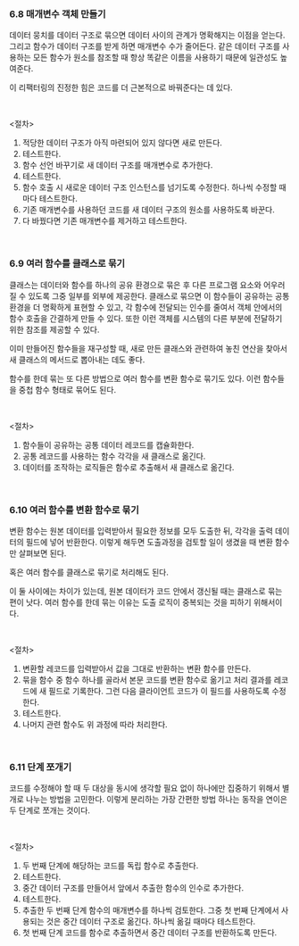 ### 6.8 매개변수 객체 만들기
데이터 뭉치를 데이터 구조로 묶으면 데이터 사이의 관계가 명확해지는 이점을 얻는다. 그리고 함수가 데이터 구조를 받게 하면 매개변수 수가 줄어든다.
같은 데이터 구조를 사용하는 모든 함수가 원소를 참조할 때 항상 똑같은 이름을 사용하기 때문에 일관성도 높여준다.

이 리팩터링의 진정한 힘은 코드를 더 근본적으로 바꿔준다는 데 있다.

<br>

<절차>
1. 적당한 데이터 구조가 아직 마련되어 있지 않다면 새로 만든다.
2. 테스트한다.
3. 함수 선언 바꾸기로 새 데이터 구조를 매개변수로 추가한다.
4. 테스트한다.
5. 함수 호출 시 새로운 데이터 구조 인스턴스를 넘기도록 수정한다. 하나씩 수정할 때마다 테스트한다.
6. 기존 매개변수를 사용하던 코드를 새 데이터 구조의 원소를 사용하도록 바꾼다.
7. 다 바꿨다면 기존 매개변수를 제거하고 테스트한다.

<br>

### 6.9 여러 함수를 클래스로 묶기
클래스는 데이터와 함수를 하나의 공유 환경으로 묶은 후 다른 프로그램 요소와 어우러질 수 있도록 그중 일부를 외부에 제공한다.
클래스로 묶으면 이 함수들이 공유하는 공통 환경을 더 명확하게 표현할 수 있고, 각 함수에 전달되는 인수를 줄여서 객체 안에서의 함수 호출을 간결하게 만들 수 있다.
또한 이런 객체를 시스템의 다른 부분에 전달하기 위한 참조를 제공할 수 있다.

이미 만들어진 함수들을 재구성할 때, 새로 만든 클래스와 관련하여 놓친 연산을 찾아서 새 클래스의 메서드로 뽑아내는 데도 좋다.

함수를 한데 묶는 또 다른 방법으로 여러 함수를 변환 함수로 묶기도 있다.
이런 함수들을 중첩 함수 형태로 묶어도 된다. 

<br>

<절차>
1. 함수들이 공유하는 공통 데이터 레코드를 캡슐화한다.
2. 공통 레코드를 사용하는 함수 각각을 새 클래스로 옮긴다.
3. 데이터를 조작하는 로직들은 함수로 추출해서 새 클래스로 옮긴다.

<br>

### 6.10 여러 함수를 변환 함수로 묶기
변환 함수는 원본 데이터를 입력받아서 필요한 정보를 모두 도출한 뒤, 각각을 출력 데이터의 필드에 넣어 반환한다.
이렇게 해두면 도출과정을 검토할 일이 생겼을 때 변환 함수만 살펴보면 된다.

혹은 여러 함수를 클래스로 묶기로 처리해도 된다.

이 둘 사이에는 차이가 있는데, 원본 데이터가 코드 안에서 갱신될 때는 클래스로 묶는 편이 낫다.
여러 함수를 한데 묶는 이유는 도출 로직이 중복되는 것을 피하기 위해서이다.

<br>

<절차>
1. 변환할 레코드를 입력받아서 값을 그대로 반환하는 변환 함수를 만든다.
2. 묶을 함수 중 함수 하나를 골라서 본문 코드를 변환 함수로 옮기고 처리 결과를 레코드에 새 필드로 기록한다. 그런 다음 클라이언트 코드가 이 필드를 사용하도록 수정한다.
3. 테스트한다.
4. 나머지 관련 함수도 위 과정에 따라 처리한다.

<br>

### 6.11 단계 쪼개기
코드를 수정해야 할 때 두 대상을 동시에 생각할 필요 없이 하나에만 집중하기 위해서 별개로 나누는 방법을 고민한다.
이렇게 분리하는 가장 간편한 방법 하나는 동작을 연이은 두 단계로 쪼개는 것이다.

<br>

<절차>
1. 두 번째 단계에 해당하는 코드를 독립 함수로 추출한다.
2. 테스트한다.
3. 중간 데이터 구조를 만들어서 앞에서 추출한 함수의 인수로 추가한다.
4. 테스트한다.
5. 추출한 두 번째 단계 함수의 매개변수를 하나씩 검토한다. 그중 첫 번째 단계에서 사용되는 것은 중간 데이터 구조로 옮긴다. 하나씩 옮길 때마다 테스트한다.
6. 첫 번째 단계 코드를 함수로 추출하면서 중간 데이터 구조를 반환하도록 만든다.
